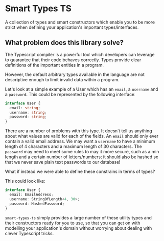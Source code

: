 # Smart Types TS

A collection of types and smart constructors which enable you to be more strict when defining
your application's important types/interfaces.

## What problem does this library solve?

The Typescript compiler is a powerful tool which developers can leverage to guarantee
that their code behaves correctly. Types provide clear definitions of the important entities
in a program.

However, the default arbitrary types available in the language are not descriptive enough to
limit invalid data within a program.

Let's look at a simple example of a User which has an `email`, a `username` and a `password`.
This could be represented by the following interface:

```ts
interface User {
  email: string;
  username: string;
  password: string;
}
```

There are a number of problems with this type. It doesn't tell us anything about what values
are valid for each of the fields. An `email` should only ever contain a valid email address.
We may want a `username` to have a minimum length of 4 characters and a maximum length of 30
characters. The `password` may need to meet some rules to may it more secure, such as a
min length and a certain number of letters/numbers; it should also be hashed so that we never
save plain text passwords to our database!

What if instead we were able to define these constrains in terms of types?

This could look like:

```ts
interface User {
  email: EmailAddress;
  username: StringOfLength<4, 30>;
  password: HashedPassword;
}
```

`smart-types-ts` simply provides a large number of these utility types and their constructors
ready for you to use, so that you can get on with modelling your application's domain without
worrying about dealing with clever Typescript tricks.
